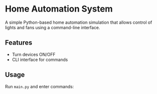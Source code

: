 # Home Automation System

A simple Python-based home automation simulation that allows control of lights and fans using a command-line interface.

## Features
- Turn devices ON/OFF
- CLI interface for commands

## Usage
Run `main.py` and enter commands:
